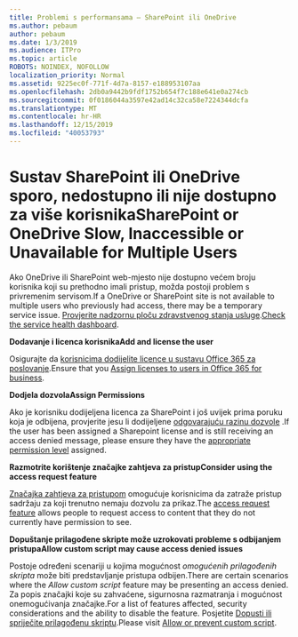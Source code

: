 ```yaml
---
title: Problemi s performansama – SharePoint ili OneDrive
ms.author: pebaum
author: pebaum
ms.date: 1/3/2019
ms.audience: ITPro
ms.topic: article
ROBOTS: NOINDEX, NOFOLLOW
localization_priority: Normal
ms.assetid: 9225ec0f-771f-4d7a-8157-e188953107aa
ms.openlocfilehash: 2db0a9442b9fdf1752b654f7c188e641e0a274cb
ms.sourcegitcommit: 0f0186044a3597e42ad14c32ca58e7224344dcfa
ms.translationtype: MT
ms.contentlocale: hr-HR
ms.lasthandoff: 12/15/2019
ms.locfileid: "40053793"
---
```

# <a name="sharepoint-or-onedrive-slow-inaccessible-or-unavailable-for-multiple-users"></a><span data-ttu-id="3b93d-102">Sustav SharePoint ili OneDrive sporo, nedostupno ili nije dostupno za više korisnika</span><span class="sxs-lookup"><span data-stu-id="3b93d-102">SharePoint or OneDrive Slow, Inaccessible or Unavailable for Multiple Users</span></span>

<span data-ttu-id="3b93d-103">Ako OneDrive ili SharePoint web-mjesto nije dostupno većem broju korisnika koji su prethodno imali pristup, možda postoji problem s privremenim servisom.</span><span class="sxs-lookup"><span data-stu-id="3b93d-103">If a OneDrive or SharePoint site is not available to multiple users who previously had access, there may be a temporary service issue.</span></span> <span data-ttu-id="3b93d-104">[Provjerite nadzornu ploču zdravstvenog stanja usluge](https://portal.office.com/adminportal/home#/servicehealth).</span><span class="sxs-lookup"><span data-stu-id="3b93d-104">[Check the service health dashboard](https://portal.office.com/adminportal/home#/servicehealth).</span></span>

<span data-ttu-id="3b93d-105">**Dodavanje i licenca korisnika**</span><span class="sxs-lookup"><span data-stu-id="3b93d-105">**Add and license the user**</span></span>

<span data-ttu-id="3b93d-106">Osigurajte da [korisnicima dodijelite licence u sustavu Office 365 za poslovanje](https://docs.microsoft.com/office365/admin/subscriptions-and-billing/assign-licenses-to-users?view=o365-worldwide&amp;tabs=One).</span><span class="sxs-lookup"><span data-stu-id="3b93d-106">Ensure that you [Assign licenses to users in Office 365 for business](https://docs.microsoft.com/office365/admin/subscriptions-and-billing/assign-licenses-to-users?view=o365-worldwide&amp;tabs=One).</span></span>


<span data-ttu-id="3b93d-107">**Dodjela dozvola**</span><span class="sxs-lookup"><span data-stu-id="3b93d-107">**Assign Permissions**</span></span>

<span data-ttu-id="3b93d-108">Ako je korisniku dodijeljena licenca za SharePoint i još uvijek prima poruku koja je odbijena, provjerite jesu li dodijeljene [odgovarajuću razinu dozvole](https://docs.microsoft.com/sharepoint/understanding-permission-levels) .</span><span class="sxs-lookup"><span data-stu-id="3b93d-108">If the user has been assigned a Sharepoint license and is still receiving an access denied message, please ensure they have the [appropriate permission level](https://docs.microsoft.com/sharepoint/understanding-permission-levels) assigned.</span></span>

<span data-ttu-id="3b93d-109">**Razmotrite korištenje značajke zahtjeva za pristup**</span><span class="sxs-lookup"><span data-stu-id="3b93d-109">**Consider using the access request feature**</span></span>

<span data-ttu-id="3b93d-110">[Značajka zahtjeva za pristupom](https://support.office.com/article/Set-up-and-manage-access-requests-94B26E0B-2822-49D4-929A-8455698654B3) omogućuje korisnicima da zatraže pristup sadržaju za koji trenutno nemaju dozvolu za prikaz.</span><span class="sxs-lookup"><span data-stu-id="3b93d-110">The [access request feature](https://support.office.com/article/Set-up-and-manage-access-requests-94B26E0B-2822-49D4-929A-8455698654B3) allows people to request access to content that they do not currently have permission to see.</span></span>

<span data-ttu-id="3b93d-111">**Dopuštanje prilagođene skripte može uzrokovati probleme s odbijanjem pristupa**</span><span class="sxs-lookup"><span data-stu-id="3b93d-111">**Allow custom script may cause access denied issues**</span></span>

<span data-ttu-id="3b93d-112">Postoje određeni scenariji u kojima mogućnost *omogućenih prilagođenih skripta* može biti predstavljanje pristupa odbijen.</span><span class="sxs-lookup"><span data-stu-id="3b93d-112">There are certain scenarios where the *Allow custom script* feature may be presenting an access denied.</span></span> <span data-ttu-id="3b93d-113">Za popis značajki koje su zahvaćene, sigurnosna razmatranja i mogućnost onemogućivanja značajke.</span><span class="sxs-lookup"><span data-stu-id="3b93d-113">For a list of features affected, security considerations and the ability to disable the feature.</span></span> <span data-ttu-id="3b93d-114">Posjetite [Dopusti ili spriječite prilagođenu skriptu](https://docs.microsoft.com/sharepoint/allow-or-prevent-custom-script).</span><span class="sxs-lookup"><span data-stu-id="3b93d-114">Please visit [Allow or prevent custom script](https://docs.microsoft.com/sharepoint/allow-or-prevent-custom-script).</span></span>

